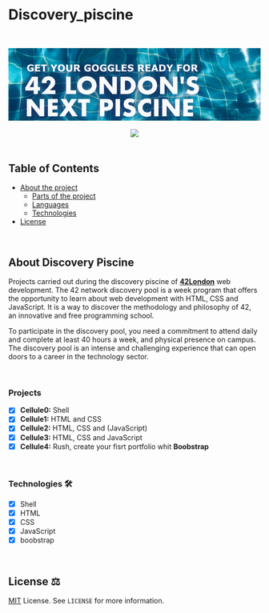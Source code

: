 # Discovery_piscine

<!-- PROJECT LOGO -->
<br />
<p align="center">
  <a href="https://42london.com/">
    <img src="images/banner1.png" alt="discoveryCover">
  </a>
<br>

<div align="center">
  <img src="https://badge42.vercel.app/api/v2/cl2hcosph023109mprtoo9c0w/stats?cursusId=3&coalitionId=66"> </a> 
</div>
<br>

<!-- TABLE OF CONTENTS -->
## Table of Contents

- [About the project](#about-discovery-piscine)
  * [Parts of the project](#project)
  * [Languages](#languages)
  * [Technologies](#technologies)
- [License](#license)

<br>

<!-- ABOUT THE PROJECT -->
## About Discovery Piscine

Projects carried out during the discovery piscine of **[42London](https://42london.com)** web development.
The 42 network discovery pool is a week program that offers the opportunity to learn about web development with HTML, CSS and JavaScript. It is a way to discover the methodology and philosophy of 42, an innovative and free programming school.

To participate in the discovery pool, you need a commitment to attend daily and complete at least 40 hours a week, and physical presence on campus. The discovery pool is an intense and challenging experience that can open doors to a career in the technology sector.

<br>

### Projects

* [x] **Cellule0:** Shell
* [x] **Cellule1:** HTML and CSS
* [x] **Cellule2:** HTML, CSS and (JavaScript)
* [x] **Cellule3:** HTML, CSS and JavaScript
* [x] **Cellule4:** Rush, create your fisrt portfolio whit **Boobstrap**
<br>

### Technologies 🛠

* [x] Shell
* [x] HTML
* [x] CSS
* [x] JavaScript
* [x] boobstrap

<br>

<!--LICENSE -->
## License ⚖

[MIT](https://choosealicense.com/licenses/mit/) License. See `LICENSE` for more information.

<br>
